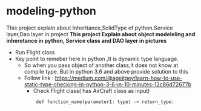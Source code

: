 # modeling-python
This project explain about Inheritance,SolidType of python.Service layer,Dao layer in project
**This project Explain  about object modeleling and inheretance in python,
Service class and DAO layer in pictures**
* Run Flight class
* Key point to remeber here in python ,It is dynamic type language.
    * So when you pass object of another class,It does not know at compile type. But in python 3.6 and above provide solution to this
    * Follow link : https://medium.com/@ageitgey/learn-how-to-use-static-type-checking-in-python-3-6-in-10-minutes-12c86d72677b
        * Check Flight class( has AirCraft class as input)
            ```
             def function_name(parameter1: type) -> return_type:
            ``` 
